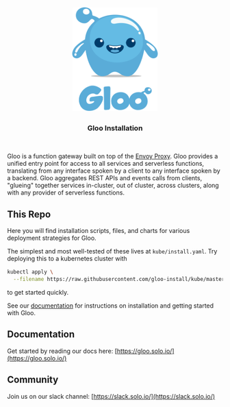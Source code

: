 
<h1 align="center">
    <img src="Gloo-01.png" alt="Gloo" width="200" height="242">
  <br>
</h1>


<h3 align="center">Gloo Installation</h3>
<BR>

Gloo is a function gateway built on top of the [Envoy Proxy](https://www.Envoyproxy.io). Gloo provides a unified entry point
for access to all services and serverless functions, translating from any interface spoken by a client to any interface
spoken by a backend. Gloo aggregates REST APIs and events calls from clients, "glueing" together services in-cluster, 
out of cluster, across clusters, along with any provider of serverless functions.

This Repo 
----
Here you will find installation scripts, files, and charts for various deployment strategies for Gloo.

The simplest and most well-tested of these lives at `kube/install.yaml`. Try deploying this to a kubernetes cluster with
```bash
kubectl apply \
  --filename https://raw.githubusercontent.com/gloo-install/kube/master/install.yaml
```
to get started quickly.

See our [documentation](https://gloo.solo.io) for instructions on installation and getting started with Gloo. 

Documentation
-----

Get started by reading our docs here: [https://gloo.solo.io/](https://gloo.solo.io/)

Community
-----
Join us on our slack channel: [https://slack.solo.io/](https://slack.solo.io/)
